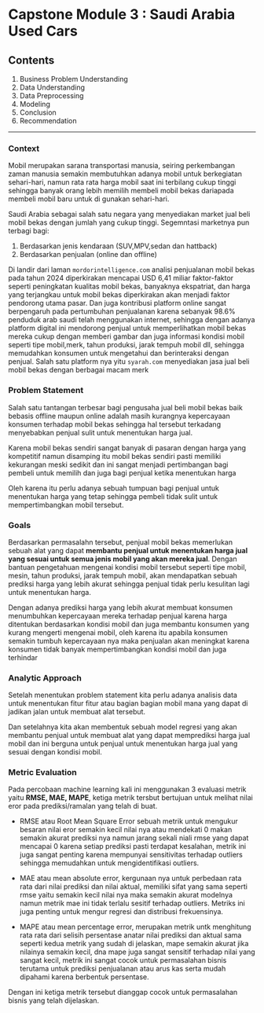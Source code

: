 # **Capstone Module 3 : Saudi Arabia Used Cars**

## **Contents**

1. Business Problem Understanding
2. Data Understanding
3. Data Preprocessing
4. Modeling
5. Conclusion
6. Recommendation

****

### **Context**


Mobil merupakan sarana transportasi manusia, seiring perkembangan zaman manusia semakin membutuhkan adanya mobil untuk berkegiatan sehari-hari, namun rata rata harga mobil saat ini terbilang cukup tinggi sehingga banyak orang lebih memilih membeli mobil bekas dariapada membeli mobil baru untuk di gunakan sehari-hari.

Saudi Arabia sebagai salah satu negara yang menyediakan market jual beli mobil bekas dengan jumlah yang cukup tinggi. Segemntasi marketnya pun terbagi bagi:
1. Berdasarkan jenis kendaraan (SUV,MPV,sedan dan hattback)
2. Berdasarkan penjualan (online dan offline)

Di landir dari laman `mordorintelligence.com` analisi penjualanan mobil bekas pada tahun 2024 diperkirakan mencapai USD 6,41 miliar faktor-faktor seperti peningkatan kualitas mobil bekas, banyaknya ekspatriat, dan harga yang terjangkau untuk mobil bekas diperkirakan akan menjadi faktor pendorong utama pasar. Dan juga kontribusi platform online sangat berpengaruh pada pertumbuhan penjualanan karena sebanyak 98.6% penduduk arab saudi telah menggunakan internet, sehingga dengan adanya platform digital ini mendorong penjual untuk memperlihatkan mobil bekas mereka cukup dengan memberi gambar dan juga informasi kondisi mobil seperti  tipe mobil,merk, tahun produksi, jarak tempuh mobil dll,
sehingga memudahkan konsumen untuk mengetahui dan berinteraksi dengan penjual. Salah satu platform nya yitu `syarah.com` menyediakan jasa jual beli mobil bekas dengan berbagai macam merk

### **Problem Statement**

Salah satu tantangan terbesar bagi pengusaha jual beli mobil bekas baik bebasis offline maupun online adalah masih kurangnya kepercayaan konsumen terhadap mobil bekas sehingga hal tersebut terkadang menyebabkan penjual sulit untuk menentukan harga jual.

Karena mobil bekas sendiri sangat banyak di pasaran dengan harga yang kompetitif namun disamping itu mobil bekas sendiri pasti memiliki kekurangan meski sedikit dan ini sangat menjadi pertimbangan bagi pembeli untuk memilih dan juga bagi penjual ketika menentukan harga

Oleh karena itu perlu adanya sebuah tumpuan bagi penjual untuk menentukan harga yang tetap sehingga pembeli tidak sulit untuk mempertimbangkan mobil tersebut.

### **Goals**

Berdasarkan permasalahn tersebut, penjual mobil bekas memerlukan sebuah alat yang dapat **membantu penjual untuk menentukan harga jual yang sesuai untuk semua jenis mobil yang akan mereka jual**. Dengan bantuan pengetahuan mengenai kondisi mobil tersebut seperti tipe mobil, mesin, tahun produksi, jarak tempuh mobil, akan mendapatkan sebuah prediksi harga yang lebih akurat sehingga penjual tidak perlu kesulitan lagi untuk menentukan harga.

Dengan adanya prediksi harga yang lebih akurat membuat konsumen menumbuhkan kepercayaan mereka terhadap penjual karena harga ditentukan berdasarkan kondisi mobil dan juga membantu konsumen yang kurang mengerti mengenai mobil, oleh karena itu apabila konsumen semakin tumbuh kepercayaan nya maka penjualan akan meningkat karena konsumen tidak banyak mempertimbangkan kondisi mobil dan juga terhindar 

### **Analytic Approach**

Setelah menentukan problem statement kita perlu adanya analisis data untuk menentukan fitur fitur atau bagian bagian mobil mana yang dapat di jadikan jalan untuk membuat alat tersebut.


Dan setelahnya kita akan membentuk sebuah model regresi yang akan membantu penjual untuk membuat alat yang dapat memprediksi harga jual mobil dan ini berguna untuk penjual untuk menentukan harga jual yang sesuai dengan kondisi mobil.

### **Metric Evaluation**

Pada percobaan machine learning kali ini menggunakan 3 evaluasi metrik yaitu **RMSE, MAE, MAPE**, ketiga metrik tersbut bertujuan untuk melihat nilai eror pada prediksi/ramalan yang telah di buat.

- RMSE atau Root Mean Square Error sebuah metrik untuk mengukur besaran nilai eror semakin kecil nilai nya atau mendekati 0 makan semakin akurat prediksi nya namun jarang sekali niali rmse yang dapat mencapai 0 karena setiap prediksi pasti terdapat kesalahan, metrik ini juga sangat penting karena mempunyai sensitivitas terhadap outliers sehingga memudahkan untuk mengidentifikasi outliers.

- MAE atau mean absolute error, kergunaan nya untuk  perbedaan rata rata dari nilai prediksi dan nilai aktual, memiliki sifat yang sama seperti rmse yaitu semakin kecil nilai nya maka semakin akurat modelnya namun metrik mae ini tidak terlalu sesitif terhadap outliers. Metriks ini juga penting untuk mengur regresi dan distribusi frekuensinya.

- MAPE atau mean percentage error, merupakan metrik untk menghitung rata rata dari selisih persentase anatar nilai prediksi dan aktual sama seperti kedua metrik yang sudah di jelaskan, mape semakin akurat jika nilainya semakin kecil, dna mape juga sangat sensitif terhadap nilai yang sangat kecil, metrik ini sangat cocok untuk permasalahan bisnis terutama untuk prediksi penjualanan atau arus kas serta mudah dipahami karena berbentuk persentase.

Dengan ini ketiga metrik tersebut dianggap cocok untuk permasalahan bisnis yang telah dijelaskan.
